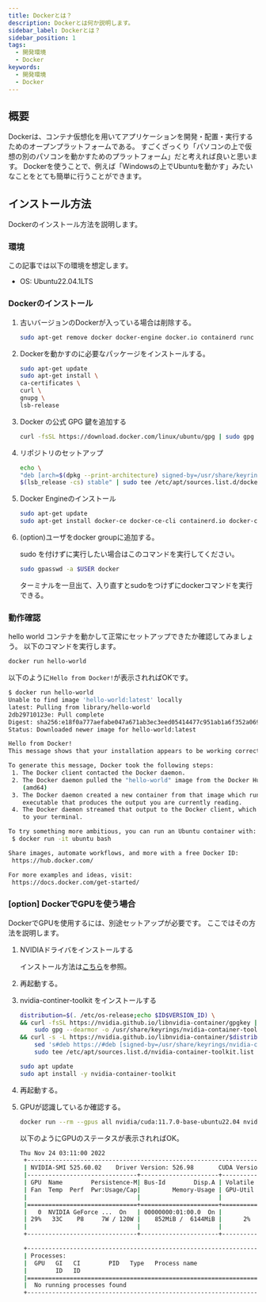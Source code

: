 ```yaml
---
title: Dockerとは？
description: Dockerとは何か説明します。
sidebar_label: Dockerとは？
sidebar_position: 1
tags:
  - 開発環境
  - Docker
keywords:
  - 開発環境
  - Docker
---
```


## 概要
Dockerは、コンテナ仮想化を用いてアプリケーションを開発・配置・実行するためのオープンプラットフォームである。
すごくざっくり「パソコンの上で仮想の別のパソコンを動かすためのプラットフォーム」だと考えれば良いと思います。
Dockerを使うことで、例えば「Windowsの上でUbuntuを動かす」みたいなことをとても簡単に行うことができます。

## インストール方法
Dockerのインストール方法を説明します。

### 環境
この記事では以下の環境を想定します。
- OS: Ubuntu22.04.1LTS

### Dockerのインストール

1. 古いバージョンのDockerが入っている場合は削除する。
    ```bash
    sudo apt-get remove docker docker-engine docker.io containerd runc
    ```

2. Dockerを動かすのに必要なパッケージをインストールする。
    ```bash
    sudo apt-get update
    sudo apt-get install \
    ca-certificates \
    curl \
    gnupg \
    lsb-release
    ```

3. Docker の公式 GPG 鍵を追加する
    ```bash
    curl -fsSL https://download.docker.com/linux/ubuntu/gpg | sudo gpg --dearmor -o /usr/share/keyrings/docker-archive-keyring.gpg
    ```

4. リポジトリのセットアップ
    ```bash
    echo \
    "deb [arch=$(dpkg --print-architecture) signed-by=/usr/share/keyrings/docker-archive-keyring.gpg] https://download.docker.com/linux/ubuntu \
    $(lsb_release -cs) stable" | sudo tee /etc/apt/sources.list.d/docker.list > /dev/null
    ```

5. Docker Engineのインストール
    ```bash
    sudo apt-get update
    sudo apt-get install docker-ce docker-ce-cli containerd.io docker-compose-plugin
    ```

6. (option)ユーザをdocker groupに追加する。
    
    sudo を付けずに実行したい場合はこのコマンドを実行してください。
    ```bash
    sudo gpasswd -a $USER docker
    ```
    ターミナルを一旦出て、入り直すとsudoをつけずにdockerコマンドを実行できる。


### 動作確認
hello world コンテナを動かして正常にセットアップできたか確認してみましょう。
以下のコマンドを実行します。
```bash
docker run hello-world
```

以下のように```Hello from Docker!```が表示されればOKです。
```bash
$ docker run hello-world
Unable to find image 'hello-world:latest' locally
latest: Pulling from library/hello-world
2db29710123e: Pull complete 
Digest: sha256:e18f0a777aefabe047a671ab3ec3eed05414477c951ab1a6f352a06974245fe7
Status: Downloaded newer image for hello-world:latest

Hello from Docker!
This message shows that your installation appears to be working correctly.

To generate this message, Docker took the following steps:
 1. The Docker client contacted the Docker daemon.
 2. The Docker daemon pulled the "hello-world" image from the Docker Hub.
    (amd64)
 3. The Docker daemon created a new container from that image which runs the
    executable that produces the output you are currently reading.
 4. The Docker daemon streamed that output to the Docker client, which sent it
    to your terminal.

To try something more ambitious, you can run an Ubuntu container with:
 $ docker run -it ubuntu bash

Share images, automate workflows, and more with a free Docker ID:
 https://hub.docker.com/

For more examples and ideas, visit:
 https://docs.docker.com/get-started/
```

### [option] DockerでGPUを使う場合
DockerでGPUを使用するには、別途セットアップが必要です。
ここではその方法を説明します。

1. NVIDIAドライバをインストールする
   
   インストール方法は[こちら](/docs/dev_env/ubuntu/install_cuda#nvidiaドライバをインストールする)を参照。

2. 再起動する。

3. nvidia-continer-toolkit をインストールする
    ```bash
    distribution=$(. /etc/os-release;echo $ID$VERSION_ID) \
    && curl -fsSL https://nvidia.github.io/libnvidia-container/gpgkey | \
        sudo gpg --dearmor -o /usr/share/keyrings/nvidia-container-toolkit-keyring.gpg \
    && curl -s -L https://nvidia.github.io/libnvidia-container/$distribution/libnvidia-container.list | \
        sed 's#deb https://#deb [signed-by=/usr/share/keyrings/nvidia-container-toolkit-keyring.gpg] https://#g' | \
        sudo tee /etc/apt/sources.list.d/nvidia-container-toolkit.list
    ```

    ```bash
    sudo apt update
    sudo apt install -y nvidia-container-toolkit
    ```

4. 再起動する。

5. GPUが認識しているか確認する。
   ```bash
   docker run --rm --gpus all nvidia/cuda:11.7.0-base-ubuntu22.04 nvidia-smi
   ```

   以下のようにGPUのステータスが表示されればOK。
   ```bash
   Thu Nov 24 03:11:00 2022
    +-----------------------------------------------------------------------------+
    | NVIDIA-SMI 525.60.02    Driver Version: 526.98       CUDA Version: 12.0     |
    |-------------------------------+----------------------+----------------------+
    | GPU  Name        Persistence-M| Bus-Id        Disp.A | Volatile Uncorr. ECC |
    | Fan  Temp  Perf  Pwr:Usage/Cap|         Memory-Usage | GPU-Util  Compute M. |
    |                               |                      |               MIG M. |
    |===============================+======================+======================|
    |   0  NVIDIA GeForce ...  On   | 00000000:01:00.0  On |                  N/A |
    | 29%   33C    P8     7W / 120W |    852MiB /  6144MiB |      2%      Default |
    |                               |                      |                  N/A |
    +-------------------------------+----------------------+----------------------+

    +-----------------------------------------------------------------------------+
    | Processes:                                                                  |
    |  GPU   GI   CI        PID   Type   Process name                  GPU Memory |
    |        ID   ID                                                   Usage      |
    |=============================================================================|
    |  No running processes found                                                 |
    +-----------------------------------------------------------------------------+
    ```